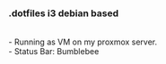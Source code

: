 ### .dotfiles i3 debian based
<br>
 - Running as VM on my proxmox server.
 <br>
  - Status Bar: Bumblebee
